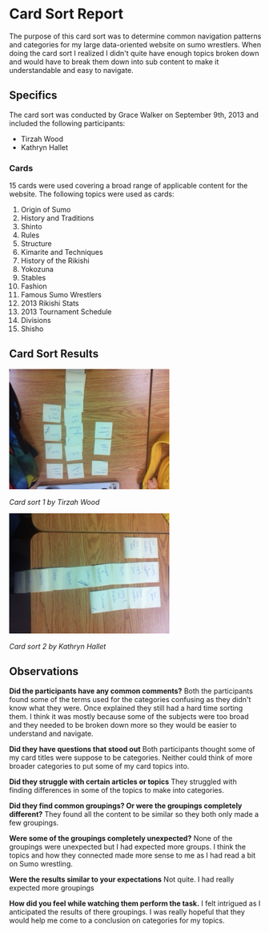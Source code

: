 # Card Sort Report

The purpose of this card sort was to determine common navigation patterns and categories for my large data-oriented website on sumo wrestlers. When doing the card sort I realized I didn't quite have enough topics broken down and would have to break them down into sub content to make it understandable and easy to navigate. 

## Specifics
The card sort was conducted by Grace Walker on September 9th, 2013 and included the following participants:

- Tirzah Wood
- Kathryn Hallet


### Cards

15 cards were used covering a broad range of applicable content for the website. The following topics were used as cards:

1. Origin of Sumo
2. History and Traditions
3. Shinto
4. Rules
5. Structure
6. Kimarite and Techniques
7. History of the Rikishi
8. Yokozuna
9. Stables
10. Fashion
11. Famous Sumo Wrestlers
12. 2013 Rikishi Stats
13. 2013 Tournament Schedule
14. Divisions
15. Shisho

## Card Sort Results

![Card Sort 1 Results](card-sort-1.jpg)

*Card sort 1 by Tirzah Wood*

![Card Sort 2 Results](card-sort-2.jpg)

*Card sort 2 by Kathryn Hallet*

## Observations

**Did the participants have any common comments?**
Both the participants found some of the terms used for the categories confusing as they didn't know what they were. Once explained they still had a hard time sorting them. I think it was mostly because some of the subjects were too broad and they needed to be broken down more so they would be easier to understand and navigate. 

**Did they have questions that stood out**
Both participants thought some of my card titles were suppose to be categories. Neither could think of more broader categories to put some of my card topics into. 

**Did they struggle with certain articles or topics** They struggled with finding differences in some of the topics to make into categories. 

**Did they find common groupings? Or were the groupings completely different?** They found all the content to be similar so they both only made a few groupings.

**Were some of the groupings completely unexpected?** None of the groupings were unexpected but I had expected more groups. I think the topics and how they connected made more sense to me as I had read a bit on Sumo wrestling.

**Were the results similar to your expectations** Not quite. I had really expected more groupings

**How did you feel while watching them perform the task.** I felt intrigued as I anticipated the results of there groupings. I was really hopeful that they would help me come to a conclusion on categories for my topics. 

